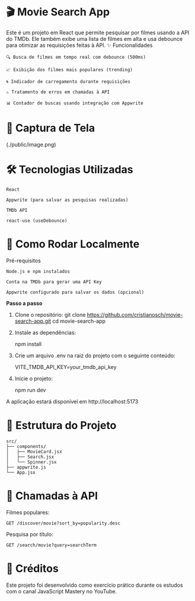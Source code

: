 # 🎬 Movie Search App

Este é um projeto em React que permite pesquisar por filmes usando a API do TMDb. Ele também exibe uma lista de filmes em alta e usa debounce para otimizar as requisições feitas à API.
✨ Funcionalidades

    🔍 Busca de filmes em tempo real com debounce (500ms)

    📈 Exibição dos filmes mais populares (trending)

    🌀 Indicador de carregamento durante requisições

    ⚠️ Tratamento de erros em chamadas à API

    📊 Contador de buscas usando integração com Appwrite

# 📸 Captura de Tela

(./public/image.png)


# 🛠️ Tecnologias Utilizadas

	React

	Appwrite (para salvar as pesquisas realizadas)

	TMDb API

	react-use (useDebounce)

# 🚀 Como Rodar Localmente

Pré-requisitos

    Node.js e npm instalados

    Conta na TMDb para gerar uma API Key

    Appwrite configurado para salvar os dados (opcional)

**Passo a passo**

1. Clone o repositório:
	git clone https://github.com/cristianosch/movie-search-app.git
	cd movie-search-app

2. Instale as dependências:
   
   npm install

3. Crie um arquivo .env na raiz do projeto com o seguinte conteúdo:
   
	VITE_TMDB_API_KEY=your_tmdb_api_key

4. Inicie o projeto:

	npm run dev

A aplicação estará disponível em http://localhost:5173

# 🧠 Estrutura do Projeto

	src/
	├── components/
	│   ├── MovieCard.jsx
	│   ├── Search.jsx
	│   └── Spinner.jsx
	├── appwrite.js
	└── App.jsx

# 📡 Chamadas à API

Filmes populares:

	GET /discover/movie?sort_by=popularity.desc

Pesquisa por título:

	GET /search/movie?query=searchTerm

# 🙌 Créditos

Este projeto foi desenvolvido como exercício prático durante os estudos com o canal JavaScript Mastery no YouTube.